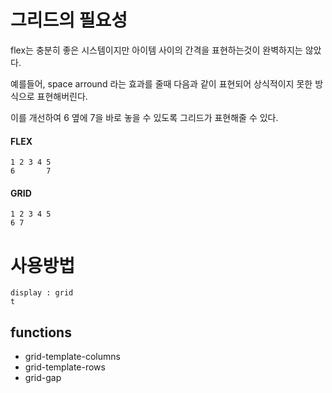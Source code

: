 # 그리드의 필요성

flex는 충분히 좋은 시스템이지만 아이템 사이의 간격을 표현하는것이 완벽하지는 않았다.

예를들어, space arround 라는 효과를 줄때 다음과 같이 표현되어 상식적이지 못한 방식으로 표현해버린다.

이를 개선하여 6 옆에 7을 바로 놓을 수 있도록 그리드가 표현해줄 수 있다.

#### FLEX
```
1 2 3 4 5
6       7
```

#### GRID
```
1 2 3 4 5
6 7
```

# 사용방법
```
display : grid
t
``` 




## functions

- grid-template-columns
- grid-template-rows
- grid-gap


